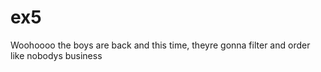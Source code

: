 # ex5
Woohoooo the boys are back and this time, theyre gonna filter and order like nobodys business
